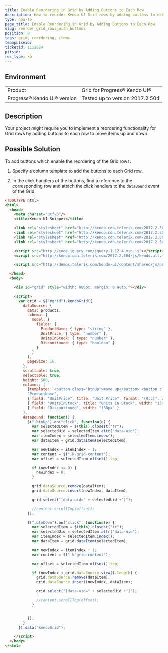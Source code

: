```yaml
---
title: Enable Reordering in Grid by Adding Buttons to Each Row
description: How to reorder Kendo UI Grid rows by adding buttons to each row to move items up and down.
type: how-to
page_title: Enable Reordering in Grid by Adding Buttons to Each Row
slug: reorder_grid_rows_with_buttons
position: 0
tags: grid, reordering, items
teampulseid:
ticketid: 1112024
pitsid:
res_type: kb
---
```


## Environment

<table>
 <tr>
  <td>Product</td>
  <td>Grid for Progress® Kendo UI®</td>
 </tr>
 <tr>
  <td>Progress® Kendo UI® version</td>
  <td>Tested up to version 2017.2 504</td>
 </tr>
</table>

## Description

Your project might require you to implement a reordering functionality for Grid rows by adding buttons to each row to move items up and down.

## Possible Solution

To add buttons which enable the reordering of the Grid rows:

1. Specify a column template to add the buttons to each Grid row.

1. In the click handlers of the buttons, find a reference to the corresponding row and attach the click handlers to the `dataBound` event of the Grid.

```html
<!DOCTYPE html>
<html>
  <head>
    <meta charset="utf-8"/>
    <title>Kendo UI Snippet</title>

    <link rel="stylesheet" href="http://kendo.cdn.telerik.com/2017.2.504/styles/kendo.common.min.css"/>
    <link rel="stylesheet" href="http://kendo.cdn.telerik.com/2017.2.504/styles/kendo.rtl.min.css"/>
    <link rel="stylesheet" href="http://kendo.cdn.telerik.com/2017.2.504/styles/kendo.silver.min.css"/>
    <link rel="stylesheet" href="http://kendo.cdn.telerik.com/2017.2.504/styles/kendo.mobile.all.min.css"/>

    <script src="http://code.jquery.com/jquery-1.12.4.min.js"></script>
    <script src="http://kendo.cdn.telerik.com/2017.2.504/js/kendo.all.min.js"></script>

    <script src="http://demos.telerik.com/kendo-ui/content/shared/js/products.js"></script>

  </head>
  <body>

    <div id="grid" style="width: 800px; margin: 0 auto;"></div>

    <script>
      var grid = $("#grid").kendoGrid({
        dataSource: {
          data: products,
          schema: {
            model: {
              fields: {
                ProductName: { type: "string" },
                UnitPrice: { type: "number" },
                UnitsInStock: { type: "number" },
                Discontinued: { type: "boolean" }
              }
            }
          },
          pageSize: 16
        },
        scrollable: true,
        selectable: true,
        height: 500,
        columns: [
          {template: `<button class="btnUp">move up</button> <button class="btnDown">move down</button>`},
          "ProductName",
          { field: "UnitPrice", title: "Unit Price", format: "{0:c}", width: "130px" },
          { field: "UnitsInStock", title: "Units In Stock", width: "130px" },
          { field: "Discontinued", width: "130px" }
        ],
        dataBound: function() {
          $(".btnUp").on("click", function(e) {
            var selectedItem = $(this).closest("tr");
            var selectedUid = selectedItem.attr("data-uid");
            var itemIndex = selectedItem.index();
            var dataItem = grid.dataItem(selectedItem);

            var newIndex = itemIndex - 1;
            var content = $(".k-grid-content");
            var offset = selectedItem.offset().top;

            if (newIndex <= 0) {
              newIndex = 0;
            }

            grid.dataSource.remove(dataItem);
            grid.dataSource.insert(newIndex, dataItem);

            grid.select("[data-uid=" + selectedUid +"]");

            //content.scrollTop(offset);
          });

          $(".btnDown").on("click", function(e) {
            var selectedItem = $(this).closest("tr");
            var selectedUid = selectedItem.attr("data-uid");
            var itemIndex = selectedItem.index();
            var dataItem = grid.dataItem(selectedItem);

            var newIndex = itemIndex + 1;
            var content = $(".k-grid-content");

            var offset = selectedItem.offset().top;

            if (newIndex < grid.dataSource.view().length) {
              grid.dataSource.remove(dataItem);
              grid.dataSource.insert(newIndex, dataItem);

              grid.select("[data-uid=" + selectedUid +"]");

              //content.scrollTop(offset);
            }


          });
        }
      }).data("kendoGrid");

    </script>
  </body>
</html>
```
